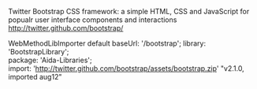 Twitter Bootstrap CSS framework: a simple HTML, CSS and JavaScript for popualr user interface components and interactions http://twitter.github.com/bootstrap/ 

WebMethodLibImporter default
   baseUrl: '/bootstrap';
   library: 'BootstrapLibrary';  
   package: 'Aida-Libraries';       
   import: 'http://twitter.github.com/bootstrap/assets/bootstrap.zip'  "v2.1.0, imported aug12"